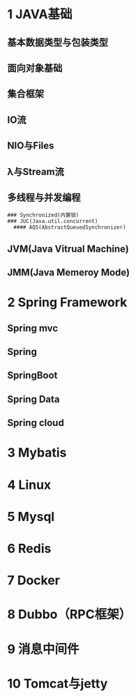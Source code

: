 
# 1 JAVA基础
  ## 基本数据类型与包装类型
  ## 面向对象基础
  ## 集合框架
  ## IO流
  ## NIO与Files
  ## λ与Stream流
  ## 多线程与并发编程
    ### Synchronized(内置锁)
    ### JUC(Java.util.concurrent)
      #### AQS(AbstractQueuedSynchronizer)
  ## JVM(Java Vitrual Machine)
  ## JMM(Java Memeroy Mode)

# 2 Spring Framework

  ## Spring mvc

  ## Spring

  ## SpringBoot

  ## Spring Data

  ## Spring cloud

# 3 Mybatis

# 4 Linux

# 5 Mysql

# 6 Redis

# 7 Docker

# 8 Dubbo（RPC框架）

# 9 消息中间件

# 10 Tomcat与jetty
